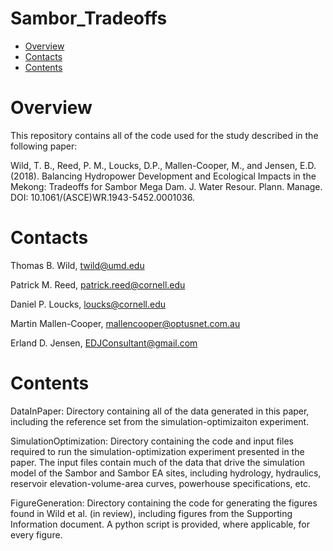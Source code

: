 # Sambor_Tradeoffs

- [Overview](#Overview)
- [Contacts](#Contacts)
- [Contents](#Contents)

# <a name="Overview"></a>Overview

This repository contains all of the code used for the study described in the following paper:

Wild, T. B., Reed, P. M., Loucks, D.P., Mallen-Cooper, M., and Jensen, E.D. (2018). Balancing Hydropower Development and Ecological Impacts in the Mekong: Tradeoffs for Sambor Mega Dam. J. Water Resour. Plann. Manage. DOI: 10.1061/(ASCE)WR.1943-5452.0001036.

# <a name="Contacts"></a>Contacts
Thomas B. Wild, twild@umd.edu

Patrick M. Reed, patrick.reed@cornell.edu

Daniel P. Loucks, loucks@cornell.edu

Martin Mallen-Cooper, mallencooper@optusnet.com.au

Erland D. Jensen, EDJConsultant@gmail.com

# <a name="Contents"></a>Contents

DataInPaper: Directory containing all of the data generated in this paper, including the reference set from the simulation-optimizaiton experiment.

SimulationOptimization: Directory containing the code and input files required to run the simulation-optimization experiment presented in the paper. The input files contain much of the data that drive the simulation model of the Sambor and Sambor EA sites, including hydrology, hydraulics, reservoir elevation-volume-area curves, powerhouse specifications, etc.

FigureGeneration: Directory containing the code for generating the figures found in Wild et al. (in review), including figures from the Supporting Information document. A python script is provided, where applicable, for every figure.


